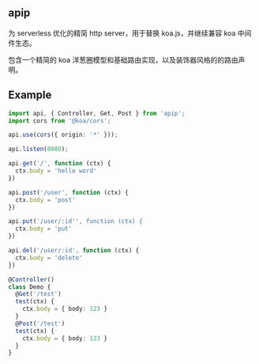 ## apip

为 serverless 优化的精简 http server，用于替换 koa.js，并继续兼容 koa 中间件生态。

包含一个精简的 koa 洋葱圈模型和基础路由实现，以及装饰器风格的的路由声明。

## Example

```ts
import api, { Controller, Get, Post } from 'apip';
import cors from '@koa/cors';

api.use(cors({ origin: '*' }));

api.listen(8080);

api.get('/', function (ctx) {
  ctx.body = 'hello word'
})

api.post('/user', function (ctx) {
  ctx.body = 'post'
})

api.put('/user/:id'', function (ctx) {
  ctx.body = 'put'
})

api.del('/user/:id', function (ctx) {
  ctx.body = 'delete'
})

@Controller()
class Demo {
  @Get('/test')
  test(ctx) {
    ctx.body = { body: 123 }
  }
  @Post('/test')
  test(ctx) {
    ctx.body = { body: 123 }
  }
}
```
